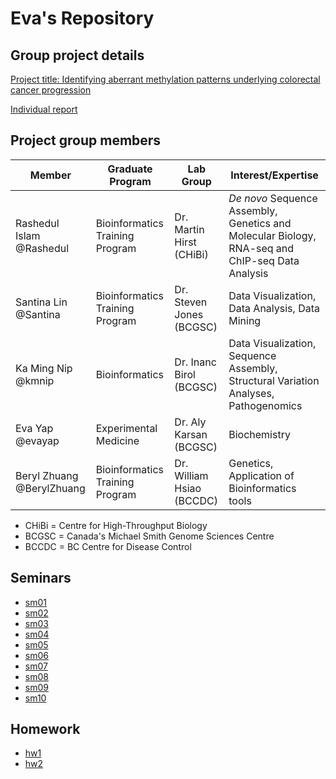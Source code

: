 # Eva's Repository

Group project details
---------------------
[Project title: Identifying aberrant methylation patterns underlying colorectal cancer progression](https://github.com/evayap/yy_team01_colorectal-cancer_STAT540_2015_mirror)  

[Individual report](https://github.com/STAT540-UBC/zz_yap-shyong-quin_STAT540_2015/blob/master/project/README.md)

Project group members
--------
Member  | Graduate Program |	Lab Group | Interest/Expertise |
------------- | -------------|------------- |------------- |
Rashedul Islam @Rashedul	|Bioinformatics Training Program| Dr. Martin Hirst (CHiBi) | *De novo* Sequence Assembly, Genetics and Molecular Biology, RNA-seq and ChIP-seq Data  Analysis |
Santina Lin @Santina  |Bioinformatics Training Program| Dr. Steven Jones (BCGSC) | Data Visualization, Data Analysis, Data Mining  |	
Ka Ming Nip @kmnip	|Bioinformatics| Dr. Inanc Birol (BCGSC) | Data Visualization, Sequence Assembly, Structural Variation Analyses, Pathogenomics|
Eva Yap	@evayap|Experimental Medicine|	Dr. Aly Karsan (BCGSC) | Biochemistry |
Beryl Zhuang @BerylZhuang	|Bioinformatics Training Program| Dr. William Hsiao (BCCDC) | Genetics, Application of Bioinformatics tools |	
- CHiBi = Centre for High-Throughput Biology
- BCGSC = Canada's Michael Smith Genome Sciences Centre		
- BCCDC = BC Centre for Disease Control

Seminars
--------

- [sm01](https://github.com/STAT540-UBC/zz_yap-shyong-quin_STAT540_2015/tree/master/seminar/sm01)
- [sm02](https://github.com/STAT540-UBC/zz_yap-shyong-quin_STAT540_2015/tree/master/seminar/sm02)
- [sm03](https://github.com/STAT540-UBC/zz_yap-shyong-quin_STAT540_2015/tree/master/seminar/sm03)
- [sm04](https://github.com/STAT540-UBC/zz_yap-shyong-quin_STAT540_2015/tree/master/seminar/sm04)
- [sm05](https://github.com/STAT540-UBC/zz_yap-shyong-quin_STAT540_2015/tree/master/seminar/sm05)
- [sm06](https://github.com/STAT540-UBC/zz_yap-shyong-quin_STAT540_2015/tree/master/seminar/sm06)
- [sm07](https://github.com/STAT540-UBC/zz_yap-shyong-quin_STAT540_2015/tree/master/seminar/sm07)
- [sm08](https://github.com/STAT540-UBC/zz_yap-shyong-quin_STAT540_2015/tree/master/seminar/sm08)
- [sm09](https://github.com/STAT540-UBC/zz_yap-shyong-quin_STAT540_2015/tree/master/seminar/sm09)
- [sm10](https://github.com/STAT540-UBC/zz_yap-shyong-quin_STAT540_2015/tree/master/seminar/sm10)

Homework
--------

- [hw1](https://github.com/STAT540-UBC/zz_yap-shyong-quin_STAT540_2015/tree/master/homework/hw1)
- [hw2](https://github.com/STAT540-UBC/zz_yap-shyong-quin_STAT540_2015/tree/master/homework/hw2)


